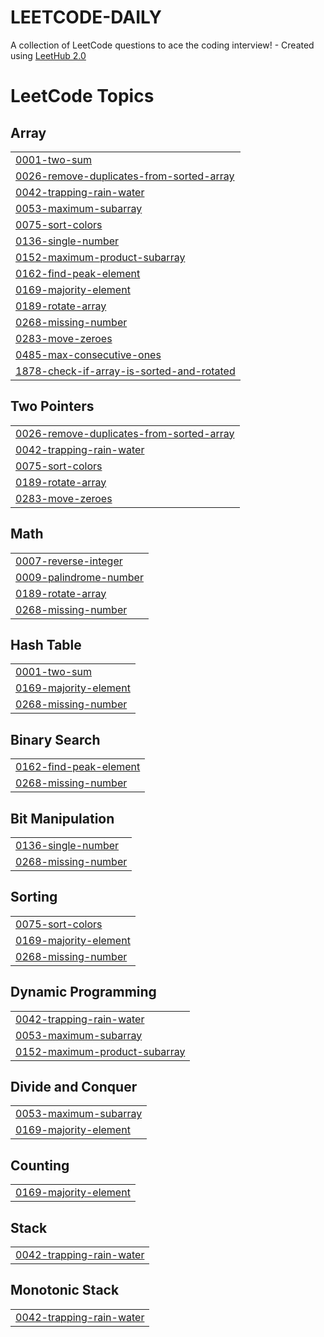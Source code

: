 # LEETCODE-DAILY
A collection of LeetCode questions to ace the coding interview! - Created using [LeetHub 2.0](https://github.com/maitreya2954/LeetHub-2.0-Firefox)

<!---LeetCode Topics Start-->
# LeetCode Topics
## Array
|  |
| ------- |
| [0001-two-sum](https://github.com/PrashantPatil-2005/LEETCODE-DAILY/tree/master/0001-two-sum) |
| [0026-remove-duplicates-from-sorted-array](https://github.com/PrashantPatil-2005/LEETCODE-DAILY/tree/master/0026-remove-duplicates-from-sorted-array) |
| [0042-trapping-rain-water](https://github.com/PrashantPatil-2005/LEETCODE-DAILY/tree/master/0042-trapping-rain-water) |
| [0053-maximum-subarray](https://github.com/PrashantPatil-2005/LEETCODE-DAILY/tree/master/0053-maximum-subarray) |
| [0075-sort-colors](https://github.com/PrashantPatil-2005/LEETCODE-DAILY/tree/master/0075-sort-colors) |
| [0136-single-number](https://github.com/PrashantPatil-2005/LEETCODE-DAILY/tree/master/0136-single-number) |
| [0152-maximum-product-subarray](https://github.com/PrashantPatil-2005/LEETCODE-DAILY/tree/master/0152-maximum-product-subarray) |
| [0162-find-peak-element](https://github.com/PrashantPatil-2005/LEETCODE-DAILY/tree/master/0162-find-peak-element) |
| [0169-majority-element](https://github.com/PrashantPatil-2005/LEETCODE-DAILY/tree/master/0169-majority-element) |
| [0189-rotate-array](https://github.com/PrashantPatil-2005/LEETCODE-DAILY/tree/master/0189-rotate-array) |
| [0268-missing-number](https://github.com/PrashantPatil-2005/LEETCODE-DAILY/tree/master/0268-missing-number) |
| [0283-move-zeroes](https://github.com/PrashantPatil-2005/LEETCODE-DAILY/tree/master/0283-move-zeroes) |
| [0485-max-consecutive-ones](https://github.com/PrashantPatil-2005/LEETCODE-DAILY/tree/master/0485-max-consecutive-ones) |
| [1878-check-if-array-is-sorted-and-rotated](https://github.com/PrashantPatil-2005/LEETCODE-DAILY/tree/master/1878-check-if-array-is-sorted-and-rotated) |
## Two Pointers
|  |
| ------- |
| [0026-remove-duplicates-from-sorted-array](https://github.com/PrashantPatil-2005/LEETCODE-DAILY/tree/master/0026-remove-duplicates-from-sorted-array) |
| [0042-trapping-rain-water](https://github.com/PrashantPatil-2005/LEETCODE-DAILY/tree/master/0042-trapping-rain-water) |
| [0075-sort-colors](https://github.com/PrashantPatil-2005/LEETCODE-DAILY/tree/master/0075-sort-colors) |
| [0189-rotate-array](https://github.com/PrashantPatil-2005/LEETCODE-DAILY/tree/master/0189-rotate-array) |
| [0283-move-zeroes](https://github.com/PrashantPatil-2005/LEETCODE-DAILY/tree/master/0283-move-zeroes) |
## Math
|  |
| ------- |
| [0007-reverse-integer](https://github.com/PrashantPatil-2005/LEETCODE-DAILY/tree/master/0007-reverse-integer) |
| [0009-palindrome-number](https://github.com/PrashantPatil-2005/LEETCODE-DAILY/tree/master/0009-palindrome-number) |
| [0189-rotate-array](https://github.com/PrashantPatil-2005/LEETCODE-DAILY/tree/master/0189-rotate-array) |
| [0268-missing-number](https://github.com/PrashantPatil-2005/LEETCODE-DAILY/tree/master/0268-missing-number) |
## Hash Table
|  |
| ------- |
| [0001-two-sum](https://github.com/PrashantPatil-2005/LEETCODE-DAILY/tree/master/0001-two-sum) |
| [0169-majority-element](https://github.com/PrashantPatil-2005/LEETCODE-DAILY/tree/master/0169-majority-element) |
| [0268-missing-number](https://github.com/PrashantPatil-2005/LEETCODE-DAILY/tree/master/0268-missing-number) |
## Binary Search
|  |
| ------- |
| [0162-find-peak-element](https://github.com/PrashantPatil-2005/LEETCODE-DAILY/tree/master/0162-find-peak-element) |
| [0268-missing-number](https://github.com/PrashantPatil-2005/LEETCODE-DAILY/tree/master/0268-missing-number) |
## Bit Manipulation
|  |
| ------- |
| [0136-single-number](https://github.com/PrashantPatil-2005/LEETCODE-DAILY/tree/master/0136-single-number) |
| [0268-missing-number](https://github.com/PrashantPatil-2005/LEETCODE-DAILY/tree/master/0268-missing-number) |
## Sorting
|  |
| ------- |
| [0075-sort-colors](https://github.com/PrashantPatil-2005/LEETCODE-DAILY/tree/master/0075-sort-colors) |
| [0169-majority-element](https://github.com/PrashantPatil-2005/LEETCODE-DAILY/tree/master/0169-majority-element) |
| [0268-missing-number](https://github.com/PrashantPatil-2005/LEETCODE-DAILY/tree/master/0268-missing-number) |
## Dynamic Programming
|  |
| ------- |
| [0042-trapping-rain-water](https://github.com/PrashantPatil-2005/LEETCODE-DAILY/tree/master/0042-trapping-rain-water) |
| [0053-maximum-subarray](https://github.com/PrashantPatil-2005/LEETCODE-DAILY/tree/master/0053-maximum-subarray) |
| [0152-maximum-product-subarray](https://github.com/PrashantPatil-2005/LEETCODE-DAILY/tree/master/0152-maximum-product-subarray) |
## Divide and Conquer
|  |
| ------- |
| [0053-maximum-subarray](https://github.com/PrashantPatil-2005/LEETCODE-DAILY/tree/master/0053-maximum-subarray) |
| [0169-majority-element](https://github.com/PrashantPatil-2005/LEETCODE-DAILY/tree/master/0169-majority-element) |
## Counting
|  |
| ------- |
| [0169-majority-element](https://github.com/PrashantPatil-2005/LEETCODE-DAILY/tree/master/0169-majority-element) |
## Stack
|  |
| ------- |
| [0042-trapping-rain-water](https://github.com/PrashantPatil-2005/LEETCODE-DAILY/tree/master/0042-trapping-rain-water) |
## Monotonic Stack
|  |
| ------- |
| [0042-trapping-rain-water](https://github.com/PrashantPatil-2005/LEETCODE-DAILY/tree/master/0042-trapping-rain-water) |
<!---LeetCode Topics End-->